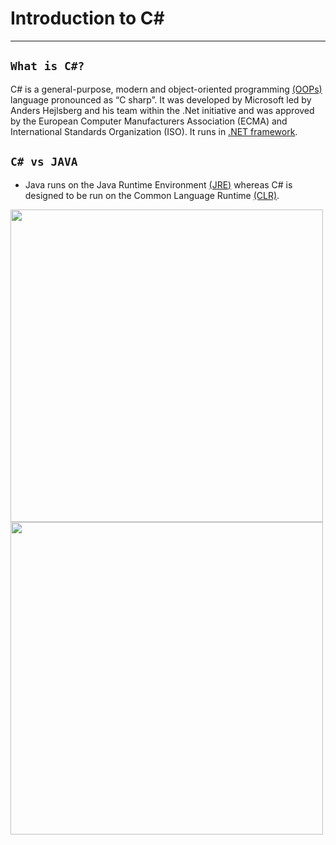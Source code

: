 # Introduction to C#
---
## `What is C#?`

C# is a general-purpose, modern and object-oriented programming [(OOPs)](https://www.geeksforgeeks.org/introduction-of-object-oriented-programming/) language pronounced as “C sharp”. It was developed by Microsoft led by Anders Hejlsberg and his team within the .Net initiative and was approved by the European Computer Manufacturers Association (ECMA) and International Standards Organization (ISO). It runs in [.NET framework](https://www.geeksforgeeks.org/introduction-to-net-framework/).

## `C# vs JAVA`

- Java runs on the Java Runtime Environment [(JRE)](https://www.ibm.com/in-en/cloud/learn/jre) whereas C# is designed to be run on the Common Language Runtime [(CLR)](https://www.geeksforgeeks.org/common-language-runtime-clr-in-c-sharp/).

<img src="https://user-images.githubusercontent.com/70569920/127671643-3d236157-603d-4d45-8e44-4d70816fb4a8.jpg" width="500" height="500" /><img src="https://user-images.githubusercontent.com/70569920/127671706-56f6a276-40df-472e-91f0-cdf0764bc6cf.jpg" width="500" height="500" />
<!-- ![Working_CLR](https://user-images.githubusercontent.com/70569920/127671643-3d236157-603d-4d45-8e44-4d70816fb4a8.jpg)
![Working_JRE](https://user-images.githubusercontent.com/70569920/127671706-56f6a276-40df-472e-91f0-cdf0764bc6cf.jpg) -->

